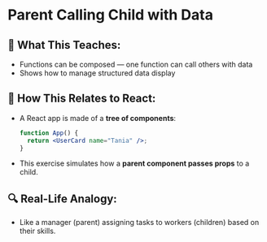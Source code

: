 # Parent Calling Child with Data

## 🧠 What This Teaches:
- Functions can be composed — one function can call others with data
- Shows how to manage structured data display

## 🔄 How This Relates to React:
- A React app is made of a **tree of components**:
  ```jsx
  function App() {
    return <UserCard name="Tania" />;
  }
  ```
- This exercise simulates how a **parent component passes props** to a child.

## 🔍 Real-Life Analogy:
- Like a manager (parent) assigning tasks to workers (children) based on their skills.